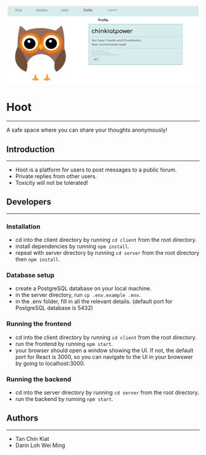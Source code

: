 ![Ui](client/public/profile_page_screenshot.png)

# Hoot

---

A safe space where you can share your thoughts anonymously!

## Introduction

---

- Hoot is a platform for users to post messages to a public forum.
- Private replies from other users.
- Toxicity will not be tolerated!

## Developers

---

### Installation

- cd into the client directory by running `cd client` from the root directory.
- install dependencies by running `npm install`.
- repeat with server directory by running `cd server` from the root directory then `npm install`.

### Database setup

- create a PostgreSQL database on your local machine.
- in the server directory, run `cp .env.example .env`.
- in the .env folder, fill in all the relevant details. (default port for PostgreSQL database is 5432)

### Running the frontend

- cd into the client directory by running `cd client` from the root directory.
- run the frontend by running `npm start`.
- your browser should open a window showing the UI. If not, the default port for React is 3000, so you can navigate to the UI in your browswer by going to localhost:3000.

### Running the backend

- cd into the server directory by running `cd server` from the root directory.
- run the backend by running `npm start`.

## Authors

---

- Tan Chin Kiat
- Darin Loh Wei Ming
